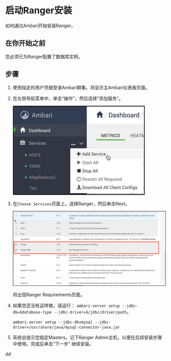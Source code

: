 启动Ranger安装
================================================================================
如何通过Ambari开始安装Ranger。

## 在你开始之前
您必须已为Ranger配置了数据库实例。

## 步骤
1. 使用指定的用户凭据登录Ambari群集。将显示主Ambari仪表板页面。
2. 在左侧导航菜单中，单击“操作”，然后选择“添加服务”。

    ![添加服务](img/1.png)

3. 在`Choose Services`页面上，选择Ranger，然后单击Next。

    ![选择服务](img/2.png)

    将出现Ranger Requirements页面。

4. 如果您还没有这样做，请运行：
`ambari-server setup --jdbc-db=$database-type --jdbc-driver=$/jdbc/driver/path`。
    ```shell
    ambari-server setup --jdbc-db=mysql --jdbc-driver=/usr/share/java/mysql-connector-java.jar
    ```
5. 系统会提示您指定Masters。记下Ranger Admin主机，以便在后续安装步骤中使用。完成后单击“下一步”
继续安装。

































dd
